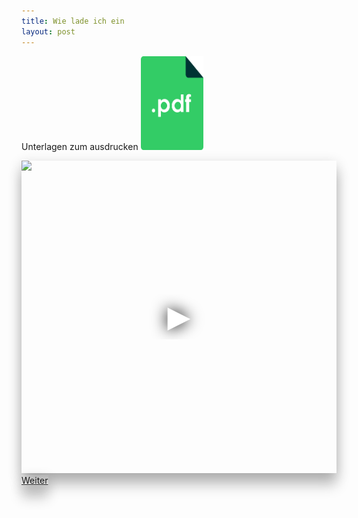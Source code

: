 ```yaml
---
title: Wie lade ich ein
layout: post
---
```

<p> Unterlagen zum ausdrucken <a href="assets/images/Wie lade ich ein.pdf"><img alt="pdf logo" src="assets/images/icon-354359_640.png" width="100" height="150"></a></p>
<iframe frameborder="0"
scrolling="no" 
height="500" 
width="100%" src="https://www.youtube-nocookie.com/embed/dISQQw7ASWU?controls=0" style="box-shadow: 0 20px 20px 0 rgba(0, 0, 0, 0.2), 0 6px 20px 0 rgba(0, 0, 0, 0.19)"
    srcdoc="<style>*{padding:0;margin:0;overflow:hidden}html,body{height:100%}img,span{position:absolute;width:100%;top:0;bottom:0;margin:auto}span{height:1.5em;text-align:center;font:48px/1.5 sans-serif;color:white;text-shadow:0 0 0.5em black}</style>
  <a href=https://www.youtube-nocookie.com/embed/dISQQw7ASWU?controls=0>
    <img src=https://img.youtube.com/vi/dISQQw7ASWU/maxresdefault.jpg ><span>▶</span></a>">
</iframe><br>
  <a href="#followup-nachgespräch" class="button scrolly" style="box-shadow: 0 20px 20px 0 rgba(0, 0, 0, 0.2), 0 6px 20px 0 rgba(0, 0, 0, 0.19)">Weiter</a>